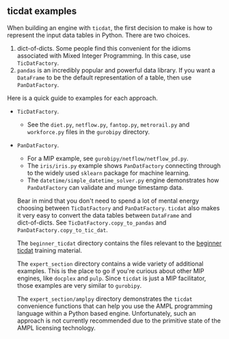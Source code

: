 ## ticdat examples

When building an engine with `ticdat`, the first decision to make is how to represent the input data
tables in Python. There are two choices.

 1. dict-of-dicts. Some people find this convenient for the idioms associated with Mixed Integer Programming. 
 In this case, use `TicDatFactory`.
 1. `pandas` is an incredibly popular and powerful data library. If you want a 
 `DataFrame` to be the default representation of a table, then use `PanDatFactory`.
 
 Here is a quick guide to examples for each approach.
 
 * `TicDatFactory`. 
   * See the `diet.py`, `netflow.py`, `fantop.py`, `metrorail.py` and `workforce.py` files
 in the `gurobipy` directory.
 * `PanDatFactory`. 
   * For a MIP example, see `gurobipy/netflow/netflow_pd.py`. 
   * The `iris/iris.py` example shows `PanDatFactory` connecting through to the widely used `sklearn` package 
   for machine learning.
   * The `datetime/simple_datetime_solver.py` engine demonstrates how `PanDatFactory` can validate and munge timestamp
   data.
   
   Bear in mind that you don't need to spend a lot of mental energy choosing between `TicDatFactory` and 
   `PanDatFactory`. `ticdat` also makes it very easy to convert the data tables between `DataFrame` and  
   dict-of-dicts. See `TicDatFactory.copy_to_pandas` and `PanDatFactory.copy_to_tic_dat`.
   
   The `beginner_ticdat` directory contains the files relevant to the 
   [beginner ticdat](https://github.com/ticdat/ticdat/wiki/1-Beginner-ticdat-intro) training material.
   
   The `expert_section` directory contains a wide variety of additional examples. This is the place to go if you're 
   curious about other MIP engines, like `docplex` and `pulp`. Since `ticdat` is just a MIP facilitator, 
   those examples are very similar to `gurobipy`. 
   
   The `expert_section/amplpy` directory demonstrates the `ticdat`  convenience functions that can help you
   use the AMPL programming language within a Python based engine. Unfortunately, such an approach is not currently 
   recommended due to the primitive state of the AMPL licensing technology.